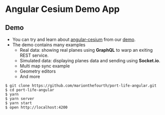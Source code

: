 # Angular Cesium Demo App

## Demo
+ You can try and learn about [angular-cesium](http://www.angular-cesium.com) from our [demo](https://angular-cesium.herokuapp.com/).
+ The demo contains many examples
  + Real data: showing real planes using **GraphQL** to warp an exiting REST service.
  + Simulated data: displaying planes data and sending using **Socket.io**.
  + Multi map sync example
  + Geometry editors 
  + And more 
  
    
```
$ git clone https://github.com/marionthefourth/port-life-angular.git
$ cd port-life-angular
$ yarn
$ yarn server
$ yarn start
$ open http://localhost:4200
```
